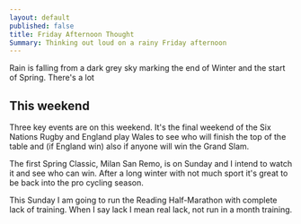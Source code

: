 ```yaml
---
layout: default
published: false
title: Friday Afternoon Thought
Summary: Thinking out loud on a rainy Friday afternoon
---
```


Rain is falling from a dark grey sky marking the end of Winter and the start of Spring. There's a lot 

## This weekend
Three key events are on this weekend. It's the final weekend of the Six Nations Rugby and England play Wales to see who will finish the top of the table and (if England win) also if anyone will win the Grand Slam.

The first Spring Classic, Milan San Remo, is on Sunday and I intend to watch it and see who can win. After a long winter with not much sport it's great to be back into the pro cycling season.

This Sunday I am going to run the Reading Half-Marathon with complete lack of training. When I say lack I mean real lack, not run in a month training. 

